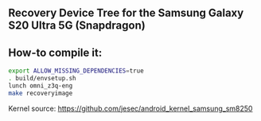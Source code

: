 ## Recovery Device Tree for the Samsung Galaxy S20 Ultra 5G (Snapdragon)

## How-to compile it:

```sh
export ALLOW_MISSING_DEPENDENCIES=true
. build/envsetup.sh
lunch omni_z3q-eng
make recoveryimage
```

Kernel source:
https://github.com/jesec/android_kernel_samsung_sm8250
